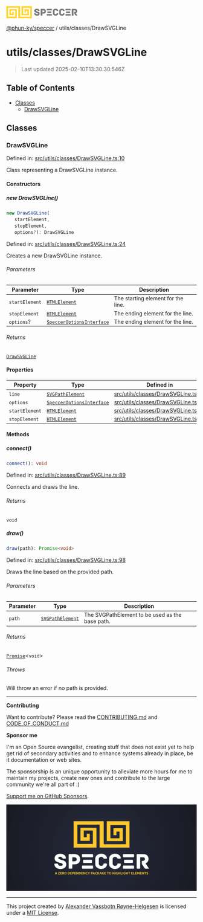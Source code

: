 <div>
  <img alt="SPECCER logo" src="https://raw.githubusercontent.com/phun-ky/speccer/main/public/logo-speccer-horizontal-colored-package.svg?raw=true" style="max-height:32px;" />
</div>

[@phun-ky/speccer](../../README.md) / utils/classes/DrawSVGLine

# utils/classes/DrawSVGLine

> Last updated 2025-02-10T13:30:30.546Z

## Table of Contents

- [Classes](#classes)
  - [DrawSVGLine](#drawsvgline)

## Classes

### DrawSVGLine

Defined in: [src/utils/classes/DrawSVGLine.ts:10](https://github.com/phun-ky/speccer/blob/main/src/utils/classes/DrawSVGLine.ts#L10)

Class representing a DrawSVGLine instance.

#### Constructors

##### new DrawSVGLine()

```ts
new DrawSVGLine(
   startElement,
   stopElement,
   options?): DrawSVGLine
```

Defined in: [src/utils/classes/DrawSVGLine.ts:24](https://github.com/phun-ky/speccer/blob/main/src/utils/classes/DrawSVGLine.ts#L24)

Creates a new DrawSVGLine instance.

###### Parameters

| Parameter      | Type                                                                        | Description                        |
| -------------- | --------------------------------------------------------------------------- | ---------------------------------- |
| `startElement` | [`HTMLElement`](https://developer.mozilla.org/docs/Web/API/HTMLElement)     | The starting element for the line. |
| `stopElement`  | [`HTMLElement`](https://developer.mozilla.org/docs/Web/API/HTMLElement)     | The ending element for the line.   |
| `options`?     | [`SpeccerOptionsInterface`](../../types/speccer.md#specceroptionsinterface) | The ending element for the line.   |

###### Returns

[`DrawSVGLine`](DrawSVGLine.md#drawsvgline)

#### Properties

| Property                               | Type                                                                          | Defined in                                                                                                               |
| -------------------------------------- | ----------------------------------------------------------------------------- | ------------------------------------------------------------------------------------------------------------------------ |
| <a id="line" /> `line`                 | [`SVGPathElement`](https://developer.mozilla.org/docs/Web/API/SVGPathElement) | [src/utils/classes/DrawSVGLine.ts:16](https://github.com/phun-ky/speccer/blob/main/src/utils/classes/DrawSVGLine.ts#L16) |
| <a id="options" /> `options`           | [`SpeccerOptionsInterface`](../../types/speccer.md#specceroptionsinterface)   | [src/utils/classes/DrawSVGLine.ts:15](https://github.com/phun-ky/speccer/blob/main/src/utils/classes/DrawSVGLine.ts#L15) |
| <a id="startelement" /> `startElement` | [`HTMLElement`](https://developer.mozilla.org/docs/Web/API/HTMLElement)       | [src/utils/classes/DrawSVGLine.ts:13](https://github.com/phun-ky/speccer/blob/main/src/utils/classes/DrawSVGLine.ts#L13) |
| <a id="stopelement" /> `stopElement`   | [`HTMLElement`](https://developer.mozilla.org/docs/Web/API/HTMLElement)       | [src/utils/classes/DrawSVGLine.ts:14](https://github.com/phun-ky/speccer/blob/main/src/utils/classes/DrawSVGLine.ts#L14) |

#### Methods

##### connect()

```ts
connect(): void
```

Defined in: [src/utils/classes/DrawSVGLine.ts:89](https://github.com/phun-ky/speccer/blob/main/src/utils/classes/DrawSVGLine.ts#L89)

Connects and draws the line.

###### Returns

`void`

##### draw()

```ts
draw(path): Promise<void>
```

Defined in: [src/utils/classes/DrawSVGLine.ts:98](https://github.com/phun-ky/speccer/blob/main/src/utils/classes/DrawSVGLine.ts#L98)

Draws the line based on the provided path.

###### Parameters

| Parameter | Type                                                                          | Description                                     |
| --------- | ----------------------------------------------------------------------------- | ----------------------------------------------- |
| `path`    | [`SVGPathElement`](https://developer.mozilla.org/docs/Web/API/SVGPathElement) | The SVGPathElement to be used as the base path. |

###### Returns

[`Promise`](https://developer.mozilla.org/docs/Web/JavaScript/Reference/Global_Objects/Promise)\<`void`>

###### Throws

Will throw an error if no path is provided.

---

**Contributing**

Want to contribute? Please read the [CONTRIBUTING.md](https://github.com/phun-ky/speccer/blob/main/CONTRIBUTING.md) and [CODE_OF_CONDUCT.md](https://github.com/phun-ky/speccer/blob/main/CODE_OF_CONDUCT.md)

**Sponsor me**

I'm an Open Source evangelist, creating stuff that does not exist yet to help get rid of secondary activities and to enhance systems already in place, be it documentation or web sites.

The sponsorship is an unique opportunity to alleviate more hours for me to maintain my projects, create new ones and contribute to the large community we're all part of :)

[Support me on GitHub Sponsors](https://github.com/sponsors/phun-ky).

![Speccer banner, with logo and slogan: A zero dependency package to annotate or highlight elements](https://github.com/phun-ky/speccer/blob/main/public/speccer-banner.png?raw=true)

---

This project created by [Alexander Vassbotn Røyne-Helgesen](http://phun-ky.net) is licensed under a [MIT License](https://choosealicense.com/licenses/mit/).
